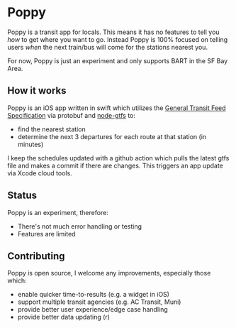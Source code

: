 # Poppy

Poppy is a transit app for locals. This means it has no features to tell you *how* to get where you want to go. Instead
Poppy is 100% focused on telling users *when* the next train/bus will come for the stations nearest you.

For now, Poppy is just an experiment and only supports BART in the SF Bay Area.

## How it works

Poppy is an iOS app written in swift which utilizes the [General Transit Feed Specification](https://gtfs.org) via protobuf and  [node-gtfs](https://github.com/BlinkTagInc/node-gtfs) to:

- find the nearest station
- determine the next 3 departures for each route at that station (in minutes)

I keep the schedules updated with a github action which pulls the latest gtfs file and makes a commit if there are changes. This triggers an
app update via Xcode cloud tools.

## Status
Poppy is an experiment, therefore:
- There's not much error handling or testing
- Features are limited

## Contributing

Poppy is open source, I welcome any improvements, especially those which:

- enable quicker time-to-results (e.g. a widget in iOS)
- support multiple transit agencies (e.g. AC Transit, Muni)
- provide better user experience/edge case handling
- provide better data updating (r)
